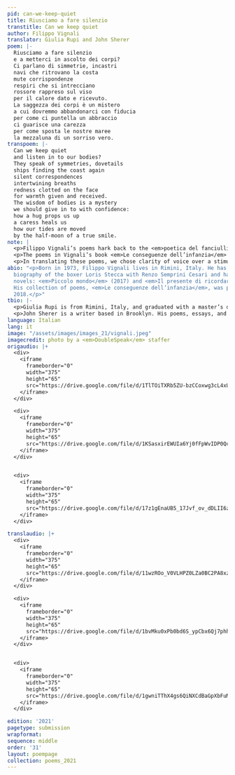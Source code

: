 ```yaml
---
pid: can-we-keep-quiet
title: Riusciamo a fare silenzio
transtitle: Can we keep quiet
author: Filippo Vignali
translator: Giulia Rupi and John Sherer
poem: |-
  Riusciamo a fare silenzio
  e a metterci in ascolto dei corpi?
  Ci parlano di simmetrie, incastri
  navi che ritrovano la costa
  mute corrispondenze
  respiri che si intrecciano
  rossore rappreso sul viso
  per il calore dato e ricevuto.
  La saggezza dei corpi è un mistero
  a cui dovremmo abbandonarci con fiducia
  per come ci puntella un abbraccio
  ci guarisce una carezza
  per come sposta le nostre maree
  la mezzaluna di un sorriso vero.
transpoem: |-
  Can we keep quiet
  and listen in to our bodies?
  They speak of symmetries, dovetails
  ships finding the coast again
  silent correspondences
  intertwining breaths
  redness clotted on the face
  for warmth given and received.
  The wisdom of bodies is a mystery
  we should give in to with confidence:
  how a hug props us up
  a caress heals us
  how our tides are moved
  by the half-moon of a true smile.
note: |
  <p>Filippo Vignali’s poems hark back to the <em>poetica del fanciullino</em>, the “poetics of the child,” as described by the Italian poet Giovanni Pascoli. In this tradition, fragility, innocence, and vulnerability are the keys that open many doors, teaching us to be our truest selves and to feel unreservedly all things good and bad. These characteristics allow us to be more aware of the world around us, to open our eyes and see reality anew; we are called to use our intuition instead of our so-called mature, rational faculties.</p>
  <p>The poems in Vignali’s book <em>Le conseguenze dell’infanzia</em> (<em>Childhood Consequences</em>) engage with childhood experiences never for the sake of mere nostalgia, but in order to investigate the radical possibilities of innocence. In these poems, innocence is not a beginning state from which one emerges, but instead a quality that one achieves through trial and difficulty: “Innocence can be built, / polished to a crystal’s purity; it can be young or old / as long as enough venom has been tasted.” Youth is a source of wisdom, a wisdom rekindled in the thoughts of a retrospective adult. And that’s as it should be, for adults — too often inured to apathy — are the ones in need of such wisdom.</p>
  <p>In translating these poems, we chose clarity of voice over a stimulating reading experience. Vignali uses little punctuation — less confusing in Italian than in English; Italian grammar contains many structural cues that alert readers to which verbs and nouns go together, what adjectives are describing which nouns, and so on. These cues are less abundant in English, so translating the poems with a similar lack of punctuation risks puzzling the reader, and would offer only a superficially similar reading experience.</p>
abio: "<p>Born in 1973, Filippo Vignali lives in Rimini, Italy. He has cowritten a
  biography of the boxer Loris Stecca with Renzo Semprini Cesari and has written two
  novels: <em>Piccolo mondo</em> (2017) and <em>Il presente di ricordare</em> (2020).
  His collection of poems, <em>Le conseguenze dell’infanzia</em>, was published in
  2018.</p>"
tbio: |-
  <p>Giulia Rupi is from Rimini, Italy, and graduated with a master’s degree from the School of Foreign Languages and Cultures at the University of Bologna. She currently lives in Madrid, where she teaches Italian and English and translates into English, Italian, and Spanish.</p>
  <p>John Sherer is a writer based in Brooklyn. His poems, essays, and reviews have appeared in <em>The Point</em>, <em>Hot Metal Bridge</em>, <em>Botticelli Magazine</em>, <em>Hyperallergic</em>, and <em>Gulf Coast</em>. He is the poetry editor of the <em>Festival Review</em>.</p>
language: Italian
lang: it
image: "/assets/images/images_21/vignali.jpeg"
imagecredit: photo by a <em>DoubleSpeak</em> staffer
origaudio: |+
  <div>
    <iframe
      frameborder="0"
      width="375"
      height="65"
      src="https://drive.google.com/file/d/1TlTOiTXRb5ZU-bzCCoxwg3cL4xU8RPxQ/preview">
    </iframe>
  </div>

  <div>
    <iframe
      frameborder="0"
      width="375"
      height="65"
      src="https://drive.google.com/file/d/1KSasxirEWUIa6Yj0fFpWvIDP0QcpY_AX/preview">
    </iframe>
  </div>


  <div>
    <iframe
      frameborder="0"
      width="375"
      height="65"
      src="https://drive.google.com/file/d/17z1gEnaUB5_17Jvf_ov_dDLII6z5w6-l/preview">
    </iframe>
  </div>

translaudio: |+
  <div>
    <iframe
      frameborder="0"
      width="375"
      height="65"
      src="https://drive.google.com/file/d/11wzROo_V0VLHPZ0LZa0BC2PA8xzqJ-Pu/preview">
    </iframe>
  </div>

  <div>
    <iframe
      frameborder="0"
      width="375"
      height="65"
      src="https://drive.google.com/file/d/1bvMku0xPb0bd6S_ypCbx6Qj7phhXRQSP/preview">
    </iframe>
  </div>


  <div>
    <iframe
      frameborder="0"
      width="375"
      height="65"
      src="https://drive.google.com/file/d/1gwniTThX4gs6QiNXCdBaGpXbFuMMfgcc/preview">
    </iframe>
  </div>

edition: '2021'
pagetype: submission
wrapformat: 
sequence: middle
order: '31'
layout: poempage
collection: poems_2021
---
```

